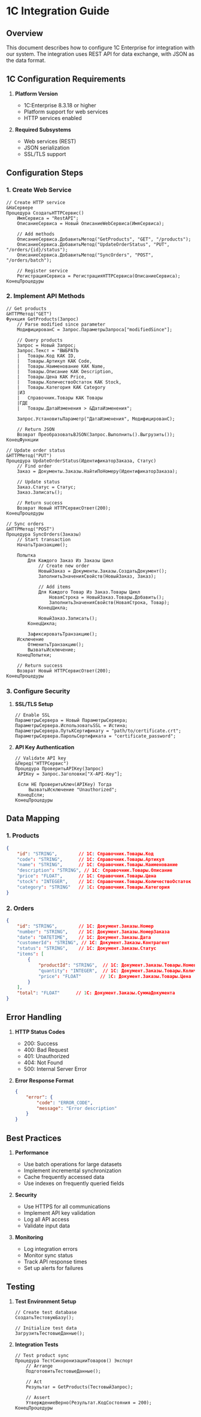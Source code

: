 # 1C Integration Guide

## Overview

This document describes how to configure 1C Enterprise for integration with our system. The integration uses REST API for data exchange, with JSON as the data format.

## 1C Configuration Requirements

1. **Platform Version**
   - 1C:Enterprise 8.3.18 or higher
   - Platform support for web services
   - HTTP services enabled

2. **Required Subsystems**
   - Web services (REST)
   - JSON serialization
   - SSL/TLS support

## Configuration Steps

### 1. Create Web Service

```bsl
// Create HTTP service
&НаСервере
Процедура СоздатьHTTPСервис()
    ИмяСервиса = "RestAPI";
    ОписаниеСервиса = Новый ОписаниеWebСервиса(ИмяСервиса);
    
    // Add methods
    ОписаниеСервиса.ДобавитьМетод("GetProducts", "GET", "/products");
    ОписаниеСервиса.ДобавитьМетод("UpdateOrderStatus", "PUT", "/orders/{id}/status");
    ОписаниеСервиса.ДобавитьМетод("SyncOrders", "POST", "/orders/batch");
    
    // Register service
    РегистрацияСервиса = РегистрацияHTTPСервиса(ОписаниеСервиса);
КонецПроцедуры
```

### 2. Implement API Methods

```bsl
// Get products
&HTTPМетод("GET")
Функция GetProducts(Запрос)
    // Parse modified since parameter
    МодифицированС = Запрос.ПараметрыЗапроса["modifiedSince"];
    
    // Query products
    Запрос = Новый Запрос;
    Запрос.Текст = "ВЫБРАТЬ
    |   Товары.Код КАК ID,
    |   Товары.Артикул КАК Code,
    |   Товары.Наименование КАК Name,
    |   Товары.Описание КАК Description,
    |   Товары.Цена КАК Price,
    |   Товары.КоличествоОстаток КАК Stock,
    |   Товары.Категория КАК Category
    |ИЗ
    |   Справочник.Товары КАК Товары
    |ГДЕ
    |   Товары.ДатаИзменения > &ДатаИзменения";
    
    Запрос.УстановитьПараметр("ДатаИзменения", МодифицированС);
    
    // Return JSON
    Возврат ПреобразоватьВJSON(Запрос.Выполнить().Выгрузить());
КонецФункции

// Update order status
&HTTPМетод("PUT")
Процедура UpdateOrderStatus(ИдентификаторЗаказа, Статус)
    // Find order
    Заказ = Документы.Заказы.НайтиПоНомеру(ИдентификаторЗаказа);
    
    // Update status
    Заказ.Статус = Статус;
    Заказ.Записать();
    
    // Return success
    Возврат Новый HTTPСервисОтвет(200);
КонецПроцедуры

// Sync orders
&HTTPМетод("POST")
Процедура SyncOrders(Заказы)
    // Start transaction
    НачатьТранзакцию();
    
    Попытка
        Для Каждого Заказ Из Заказы Цикл
            // Create new order
            НовыйЗаказ = Документы.Заказы.СоздатьДокумент();
            ЗаполнитьЗначенияСвойств(НовыйЗаказ, Заказ);
            
            // Add items
            Для Каждого Товар Из Заказ.Товары Цикл
                НоваяСтрока = НовыйЗаказ.Товары.Добавить();
                ЗаполнитьЗначенияСвойств(НоваяСтрока, Товар);
            КонецЦикла;
            
            НовыйЗаказ.Записать();
        КонецЦикла;
        
        ЗафиксироватьТранзакцию();
    Исключение
        ОтменитьТранзакцию();
        ВызватьИсключение;
    КонецПопытки;
    
    // Return success
    Возврат Новый HTTPСервисОтвет(200);
КонецПроцедуры
```

### 3. Configure Security

1. **SSL/TLS Setup**
   ```bsl
   // Enable SSL
   ПараметрыСервера = Новый ПараметрыСервера;
   ПараметрыСервера.ИспользоватьSSL = Истина;
   ПараметрыСервера.ПутьКСертификату = "path/to/certificate.crt";
   ПараметрыСервера.ПарольСертификата = "certificate_password";
   ```

2. **API Key Authentication**
   ```bsl
   // Validate API key
   &Перед("HTTPСервис")
   Процедура ПроверитьAPIKey(Запрос)
    APIKey = Запрос.Заголовки["X-API-Key"];
    
    Если НЕ ПроверитьКлюч(APIKey) Тогда
        ВызватьИсключение "Unauthorized";
    КонецЕсли;
   КонецПроцедуры
   ```

## Data Mapping

### 1. Products
```json
{
    "id": "STRING",        // 1C: Справочник.Товары.Код
    "code": "STRING",      // 1C: Справочник.Товары.Артикул
    "name": "STRING",      // 1C: Справочник.Товары.Наименование
    "description": "STRING", // 1C: Справочник.Товары.Описание
    "price": "FLOAT",      // 1C: Справочник.Товары.Цена
    "stock": "INTEGER",    // 1C: Справочник.Товары.КоличествоОстаток
    "category": "STRING"   // 1C: Справочник.Товары.Категория
}
```

### 2. Orders
```json
{
    "id": "STRING",        // 1C: Документ.Заказы.Номер
    "number": "STRING",    // 1C: Документ.Заказы.НомерЗаказа
    "date": "DATETIME",    // 1C: Документ.Заказы.Дата
    "customerId": "STRING", // 1C: Документ.Заказы.Контрагент
    "status": "STRING",    // 1C: Документ.Заказы.Статус
    "items": [
        {
            "productId": "STRING",  // 1C: Документ.Заказы.Товары.Номенклатура
            "quantity": "INTEGER",  // 1C: Документ.Заказы.Товары.Количество
            "price": "FLOAT"       // 1C: Документ.Заказы.Товары.Цена
        }
    ],
    "total": "FLOAT"      // 1C: Документ.Заказы.СуммаДокумента
}
```

## Error Handling

1. **HTTP Status Codes**
   - 200: Success
   - 400: Bad Request
   - 401: Unauthorized
   - 404: Not Found
   - 500: Internal Server Error

2. **Error Response Format**
   ```json
   {
       "error": {
           "code": "ERROR_CODE",
           "message": "Error description"
       }
   }
   ```

## Best Practices

1. **Performance**
   - Use batch operations for large datasets
   - Implement incremental synchronization
   - Cache frequently accessed data
   - Use indexes on frequently queried fields

2. **Security**
   - Use HTTPS for all communications
   - Implement API key validation
   - Log all API access
   - Validate input data

3. **Monitoring**
   - Log integration errors
   - Monitor sync status
   - Track API response times
   - Set up alerts for failures

## Testing

1. **Test Environment Setup**
   ```bsl
   // Create test database
   СоздатьТестовуюБазу();
   
   // Initialize test data
   ЗагрузитьТестовыеДанные();
   ```

2. **Integration Tests**
   ```bsl
   // Test product sync
   Процедура ТестСинхронизацииТоваров() Экспорт
       // Arrange
       ПодготовитьТестовыеДанные();
       
       // Act
       Результат = GetProducts(ТестовыйЗапрос);
       
       // Assert
       УтверждениеВерно(Результат.КодСостояния = 200);
   КонецПроцедуры
   ``` 